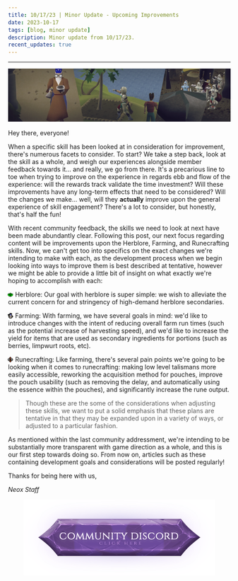 ```yaml
---
title: 10/17/23 | Minor Update - Upcoming Improvements
date: 2023-10-17
tags: [blog, minor update]
description: Minor update from 10/17/23.
recent_updates: true
---
```


***
<div class="spacer-medium"></div>
<center><img src="/assets/img/updates/101723/herbrunefarm.png"></center>
<div class="spacer-medium"></div>

Hey there, everyone!

When a specific skill has been looked at in consideration for improvement, there's numerous facets to consider. To start? We take a step back, look at the skill as a whole, and weigh our experiences alongside member feedback towards it... and really, we go from there. It's a precarious line to toe when trying to improve on the experience in regards ebb and flow of the experience: will the rewards track validate the time investment? Will these improvements have any long-term effects that need to be considered? Will the changes we make... well, will they <b>actually</b> improve upon the general experience of skill engagement? There's a lot to consider, but honestly, that's half the fun!

With recent community feedback, the skills we need to look at next have been made abundantly clear. Following this post, our next focus regarding content will be improvements upon the Herblore, Farming, and Runecrafting skills. Now, we can't get too into specifics on the exact changes we're intending to make with each, as the development process when we begin looking into ways to improve them is best described at tentative, however we might be able to provide a little bit of insight on what exactly we're hoping to accomplish with each:
<div class="spacer-medium"></div>
<div class="divider div-transparent"></div>
<img src="/assets/img/updates/101723/herb.png" style="vertical-align:middle;position:relative;right:1px;bottom:1px"> Herblore: Our goal with herblore is super simple: we wish to alleviate the current concern for and stringency of high-demand herblore secondaries.

<img src="/assets/img/updates/101723/farm.png" style="vertical-align:middle;position:relative;right:1px;bottom:1px"> Farming: With farming, we have several goals in mind: we'd like to introduce changes with the intent of reducing overall farm run times (such as the potential increase of harvesting speed), and we'd like to increase the yield for items that are used as secondary ingredients for portions (such as berries, limpwurt roots, etc).

<img src="/assets/img/updates/101723/rune.png" style="vertical-align:middle;position:relative;right:1px;bottom:1px"> Runecrafting: Like farming, there's several pain points we're going to be looking when it comes to runecrafting: making low level talismans more easily accessible, reworking the acquisition method for pouches, improve the pouch usability (such as removing the delay, and automatically using the essence within the pouches), and significantly increase the rune output.

>Though these are the some of the considerations when adjusting these skills, we want to put a solid emphasis that these plans are tentative in that they may be expanded upon in a variety of ways, or adjusted to a particular fashion. 
<div class="spacer-small"></div>
<div class="divider div-transparent"></div>
<div class="spacer-medium"></div>

As mentioned within the last community addressment, we're intending to be substantially more transparent with game direction as a whole, and this is our first step towards doing so. From now on, articles such as these containing development goals and considerations will be posted regularly! 

Thanks for being here with us,

<em>Neox Staff<br>

<div class="spacer-medium"></div>
<center><a href="https://discord.com/invite/neoxps"><img src="/assets/img/JoinDiscord.png"></a></center>